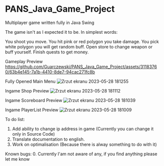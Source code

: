# PANS_Java_Game_Project
Multiplayer game written fully in Java Swing

The game isn't as I expected it to be.
In simplest words:

You shoot you move.
You hit pink or red polygon you take damage.
You pick white polygon you will get random buff.
Open store to change weapon or buff yourself.
Finish quests to get money.

Gameplay Preview
https://github.com/Guarczewski/PANS_Java_Game_Project/assets/31183760/63b4e145-7a1b-4410-8de7-94cac271fc8b

Fully Opened Main Menu
![Zrzut ekranu 2023-05-28 181255](https://github.com/Guarczewski/PANS_Java_Game_Project/assets/31183760/54f3ec93-8d5c-4179-8815-4ec7452e4ee4)

Ingame Shop Preview
![Zrzut ekranu 2023-05-28 181112](https://github.com/Guarczewski/PANS_Java_Game_Project/assets/31183760/aa7b18d5-86ac-4a3e-baad-d6bd21821512)

Ingame Scoreboard Preview
![Zrzut ekranu 2023-05-28 181039](https://github.com/Guarczewski/PANS_Java_Game_Project/assets/31183760/d926def6-b098-4893-9094-1ef8e5961dc6)

Ingame PlayerList Preview
![Zrzut ekranu 2023-05-28 181009](https://github.com/Guarczewski/PANS_Java_Game_Project/assets/31183760/7469650c-759a-4fae-9db4-34e77f9abb21)


To do list:
1. Add ability to change ip address in game (Currently you can change it only in Source Code)
2. Translate documentation to english.
3. Work on optimalisation (Because there is alway something to do with it)

Known bugs:
0. Currently I'am not aware of any, if you find anything please let me know

